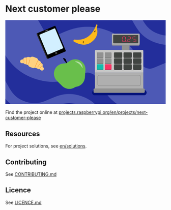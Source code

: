 # Next customer please

![](en/images/banner.png)

Find the project online at [projects.raspberrypi.org/en/projects/next-customer-please](https://projects.raspberrypi.org/en/projects/next-customer-please)

## Resources
For project solutions, see [en/solutions](https://github.com/raspberrypilearning/next-customer-please/tree/master/en/solutions).

## Contributing
See [CONTRIBUTING.md](CONTRIBUTING.md)

## Licence
 See [LICENCE.md](LICENCE.md)